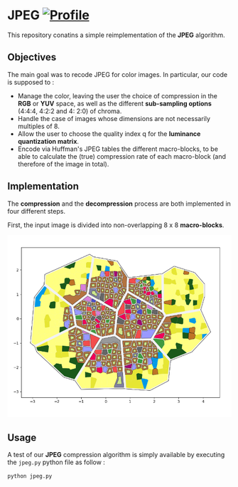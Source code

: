 # JPEG [![Profile][title-img]][profile]

[title-img]:https://img.shields.io/badge/-LAVS-blue
[profile]:https://github.com/LAVS-TM

This repository conatins a simple reimplementation of the **JPEG** algorithm.

## Objectives

The main goal was to recode JPEG for color images. In particular, our code is supposed to :
* Manage the color, leaving the user the choice of compression in the **RGB** or **YUV** space, as well as the different **sub-sampling options** (4:4:4, 4:2:2 and 4: 2:0) of chroma.
* Handle the case of images whose dimensions are not necessarily multiples of 8.
* Allow the user to choose the quality index q for the **luminance quantization matrix**.
* Encode via Huffman's JPEG tables the different macro-blocks, to be able to calculate the (true) compression rate of each macro-block (and therefore of the image in total).

## Implementation

The **compression** and the **decompression** process are both implemented in four different steps.

First, the input image is divided into non-overlapping 8 x 8 **macro-blocks**. 

<img src="https://github.com/LAVS-TM/Map-Generation/blob/main/doc/CityExample.png" alt="Example city">


## Usage

A test of our **JPEG** compression algorithm is simply available by executing the `jpeg.py` python file as follow :

```python
python jpeg.py
```

